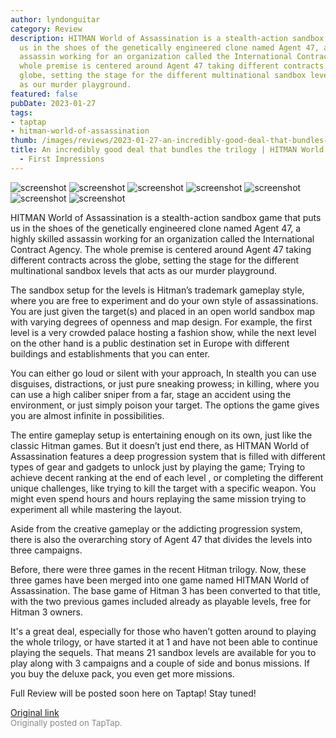 ```yaml
---
author: lyndonguitar
category: Review
description: HITMAN World of Assassination is a stealth-action sandbox game that puts
  us in the shoes of the genetically engineered clone named Agent 47, a highly skilled
  assassin working for an organization called the International Contract Agency. The
  whole premise is centered around Agent 47 taking different contracts across the
  globe, setting the stage for the different multinational sandbox levels that acts
  as our murder playground.
featured: false
pubDate: 2023-01-27
tags:
- taptap
- hitman-world-of-assassination
thumb: /images/reviews/2023-01-27-an-incredibly-good-deal-that-bundles-the-trilogy--hitman-world-of-assassination---first-i-0.avif
title: An incredibly good deal that bundles the trilogy | HITMAN World of Assassination
  - First Impressions
---
```


<div class="gallery">
  <img src="/images/reviews/2023-01-27-an-incredibly-good-deal-that-bundles-the-trilogy--hitman-world-of-assassination---first-i-0.avif" alt="screenshot" />
  <img src="/images/reviews/2023-01-27-an-incredibly-good-deal-that-bundles-the-trilogy--hitman-world-of-assassination---first-i-1.avif" alt="screenshot" />
  <img src="/images/reviews/2023-01-27-an-incredibly-good-deal-that-bundles-the-trilogy--hitman-world-of-assassination---first-i-2.avif" alt="screenshot" />
  <img src="/images/reviews/2023-01-27-an-incredibly-good-deal-that-bundles-the-trilogy--hitman-world-of-assassination---first-i-3.avif" alt="screenshot" />
  <img src="/images/reviews/2023-01-27-an-incredibly-good-deal-that-bundles-the-trilogy--hitman-world-of-assassination---first-i-4.avif" alt="screenshot" />
  <img src="/images/reviews/2023-01-27-an-incredibly-good-deal-that-bundles-the-trilogy--hitman-world-of-assassination---first-i-5.avif" alt="screenshot" />
  <img src="/images/reviews/2023-01-27-an-incredibly-good-deal-that-bundles-the-trilogy--hitman-world-of-assassination---first-i-6.avif" alt="screenshot" />
</div>

HITMAN World of Assassination is a stealth-action sandbox game that puts us in the shoes of the genetically engineered clone named Agent 47, a highly skilled assassin working for an organization called the International Contract Agency. The whole premise is centered around Agent 47 taking different contracts across the globe, setting the stage for the different multinational sandbox levels that acts as our murder playground.

The sandbox setup for the levels is Hitman’s trademark gameplay style, where you are free to experiment and do your own style of assassinations. You are just given the target(s) and placed in an open world sandbox map with varying degrees of openness and map design. For example, the first level is a very crowded palace hosting a fashion show, while the next level on the other hand is a public destination set in Europe with different buildings and establishments that you can enter.

You can either go loud or silent with your approach, In stealth you can use disguises, distractions, or just pure sneaking prowess; in killing, where you can use a high caliber sniper from a far, stage an accident using the environment, or just simply poison your target. The options the game gives you are almost infinite in possibilities.

The entire gameplay setup is entertaining enough on its own, just like the classic Hitman games. But it doesn’t just end there, as HITMAN World of Assassination features a deep progression system that is filled with different types of gear and gadgets to unlock just by playing the game; Trying to achieve decent ranking at the end of each level , or completing the different unique challenges, like trying to kill the target with a specific weapon. You might even spend hours and hours replaying the same mission trying to experiment all while mastering the layout.

Aside from the creative gameplay or the addicting progression system, there is also the overarching story of Agent 47 that divides the levels into three campaigns.

Before, there were three games in the recent Hitman trilogy. Now, these three games have been merged into one game named HITMAN World of Assassination. The base game of Hitman 3 has been converted to that title, with the two previous games included already as playable levels, free for Hitman 3 owners.

It's a great deal, especially for those who haven’t gotten around to playing the whole trilogy, or have started it at 1 and have not been able to continue playing the sequels. That means 21 sandbox levels are available for you to play along with 3 campaigns and a couple of side and bonus missions. If you buy the deluxe pack, you even get more missions.

Full Review will be posted soon here on Taptap! Stay tuned!

[Original link](https://www.taptap.io/post/4353212)<br><span style="font-size: 0.95em; color: #888;">Originally posted on TapTap.</span>